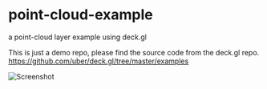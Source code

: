 # point-cloud-example
a point-cloud layer example using deck.gl


This is just a demo repo, please find the source code from the deck.gl repo.
https://github.com/uber/deck.gl/tree/master/examples


![Screenshot](https://gnavvy.github.io/point-cloud-example/screenshot.gif)

